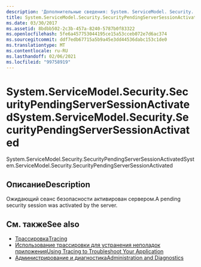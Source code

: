 ```yaml
---
description: 'Дополнительные сведения: System. ServiceModel. Security. Секуритипендингсерверсессионактиватед'
title: System.ServiceModel.Security.SecurityPendingServerSessionActivated
ms.date: 03/30/2017
ms.assetid: 8bdbb502-2c3b-457a-8240-5787b0f83322
ms.openlocfilehash: 5fe6a457753044195ce15a53cceb072e7d6ac374
ms.sourcegitcommit: ddf7edb67715a5b9a45e3dd44536dabc153c1de0
ms.translationtype: MT
ms.contentlocale: ru-RU
ms.lasthandoff: 02/06/2021
ms.locfileid: "99758919"
---
```

# <a name="systemservicemodelsecuritysecuritypendingserversessionactivated"></a><span data-ttu-id="e9593-103">System.ServiceModel.Security.SecurityPendingServerSessionActivated</span><span class="sxs-lookup"><span data-stu-id="e9593-103">System.ServiceModel.Security.SecurityPendingServerSessionActivated</span></span>

<span data-ttu-id="e9593-104">System.ServiceModel.Security.SecurityPendingServerSessionActivated</span><span class="sxs-lookup"><span data-stu-id="e9593-104">System.ServiceModel.Security.SecurityPendingServerSessionActivated</span></span>  
  
## <a name="description"></a><span data-ttu-id="e9593-105">Описание</span><span class="sxs-lookup"><span data-stu-id="e9593-105">Description</span></span>  

 <span data-ttu-id="e9593-106">Ожидающий сеанс безопасности активирован сервером.</span><span class="sxs-lookup"><span data-stu-id="e9593-106">A pending security session was activated by the server.</span></span>  
  
## <a name="see-also"></a><span data-ttu-id="e9593-107">См. также</span><span class="sxs-lookup"><span data-stu-id="e9593-107">See also</span></span>

- [<span data-ttu-id="e9593-108">Трассировка</span><span class="sxs-lookup"><span data-stu-id="e9593-108">Tracing</span></span>](index.md)
- [<span data-ttu-id="e9593-109">Использование трассировки для устранения неполадок приложения</span><span class="sxs-lookup"><span data-stu-id="e9593-109">Using Tracing to Troubleshoot Your Application</span></span>](using-tracing-to-troubleshoot-your-application.md)
- [<span data-ttu-id="e9593-110">Администрирование и диагностика</span><span class="sxs-lookup"><span data-stu-id="e9593-110">Administration and Diagnostics</span></span>](../index.md)
